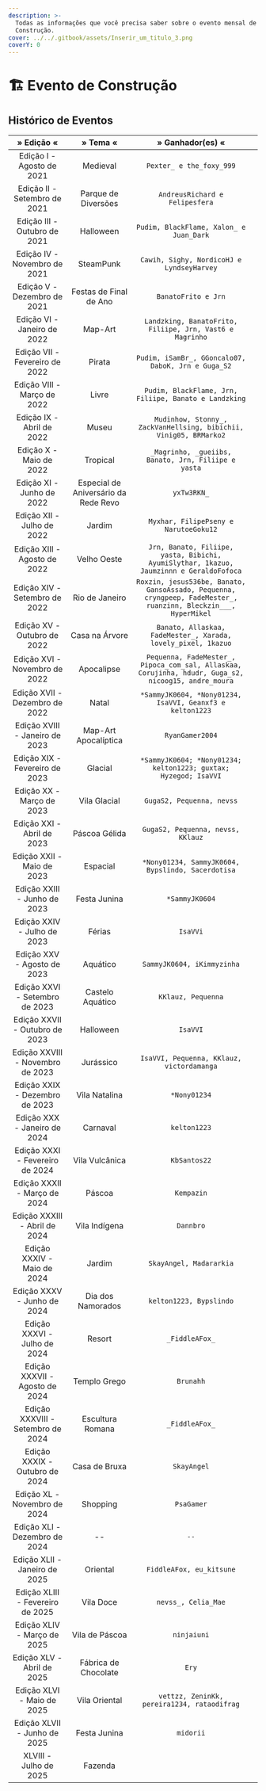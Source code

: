 ```yaml
---
description: >-
  Todas as informações que você precisa saber sobre o evento mensal de
  Construção.
cover: ../../.gitbook/assets/Inserir_um_titulo_3.png
coverY: 0
---
```


# 🏗️ Evento de Construção

## Histórico de Eventos

<table><thead><tr><th align="center">» Edição «</th><th align="center">» Tema «</th><th align="center">» Ganhador(es) «</th><th data-hidden></th></tr></thead><tbody><tr><td align="center">Edição I - Agosto de 2021</td><td align="center">Medieval</td><td align="center"><code>Pexter_ e the_foxy_999</code></td><td></td></tr><tr><td align="center">Edição II - Setembro de 2021</td><td align="center">Parque de Diversões</td><td align="center"><code>AndreusRichard e Felipesfera</code></td><td></td></tr><tr><td align="center">Edição III - Outubro de 2021</td><td align="center">Halloween</td><td align="center"><code>Pudim, BlackFlame, Xalon_ e Juan_Dark</code></td><td></td></tr><tr><td align="center">Edição IV - Novembro de 2021</td><td align="center">SteamPunk</td><td align="center"><code>Cawih, Sighy, NordicoHJ e LyndseyHarvey</code></td><td></td></tr><tr><td align="center">Edição V - Dezembro de 2021</td><td align="center">Festas de Final de Ano</td><td align="center"><code>BanatoFrito e Jrn</code></td><td></td></tr><tr><td align="center">Edição VI - Janeiro de 2022</td><td align="center">Map-Art</td><td align="center"><code>Landzking, BanatoFrito, Filiipe, Jrn, Vast6 e Magrinho</code></td><td></td></tr><tr><td align="center">Edição VII - Fevereiro de 2022</td><td align="center">Pirata</td><td align="center"><code>Pudim, iSamBr_, GGoncalo07, DaboK, Jrn e Guga_S2</code></td><td></td></tr><tr><td align="center">Edição VIII - Março de 2022</td><td align="center">Livre</td><td align="center"><code>Pudim, BlackFlame, Jrn, Filiipe, Banato e Landzking</code></td><td></td></tr><tr><td align="center">Edição IX - Abril de 2022</td><td align="center">Museu</td><td align="center"><code>Mudinhow, Stonny_, ZackVanHellsing, bibichii, Vinig05, BRMarko2</code></td><td></td></tr><tr><td align="center">Edição X - Maio de 2022</td><td align="center">Tropical</td><td align="center"><code>_Magrinho, _gueiibs, Banato, Jrn, Filiipe e yasta</code></td><td></td></tr><tr><td align="center">Edição XI - Junho de 2022</td><td align="center">Especial de Aniversário da Rede Revo</td><td align="center"><code>yxTw3RKN_</code></td><td></td></tr><tr><td align="center">Edição XII - Julho de 2022</td><td align="center">Jardim</td><td align="center"><code>Myxhar, FilipePseny e NarutoeGoku12</code></td><td></td></tr><tr><td align="center">Edição XIII - Agosto de 2022</td><td align="center">Velho Oeste</td><td align="center"><code>Jrn, Banato, Filiipe, yasta, Bibichi, AyumiSlythar, 1kazuo, Jaumzinnn e GeraldoFofoca</code></td><td></td></tr><tr><td align="center">Edição XIV - Setembro de 2022</td><td align="center">Rio de Janeiro</td><td align="center"><code>Roxzin, jesus536be, Banato, GansoAssado, Pequenna, cryngpeep, FadeMester_, ruanzinn, Bleckzin___, HyperMikel</code></td><td></td></tr><tr><td align="center">Edição XV - Outubro de 2022</td><td align="center">Casa na Árvore</td><td align="center"><code>Banato, Allaskaa, FadeMester_, Xarada, lovely_pixel, 1kazuo</code></td><td></td></tr><tr><td align="center">Edição XVI - Novembro de 2022</td><td align="center">Apocalipse</td><td align="center"><code>Pequenna, FadeMester_, Pipoca_com_sal, Allaskaa, Corujinha, hdudr, Guga_s2, nicoog15, andre_moura</code></td><td></td></tr><tr><td align="center">Edição XVII - Dezembro de 2022</td><td align="center">Natal</td><td align="center"><code>*SammyJK0604, *Nony01234, IsaVVI, Geanxf3 e kelton1223</code></td><td></td></tr><tr><td align="center">Edição XVIII - Janeiro de 2023</td><td align="center">Map-Art Apocalíptica</td><td align="center"><code>RyanGamer2004</code></td><td></td></tr><tr><td align="center">Edição XIX - Fevereiro de 2023</td><td align="center">Glacial</td><td align="center"><code>*SammyJK0604; *Nony01234; kelton1223; guxtax; Hyzegod; IsaVVI</code></td><td></td></tr><tr><td align="center">Edição XX - Março de 2023</td><td align="center">Vila Glacial</td><td align="center"><code>GugaS2, Pequenna, nevss</code></td><td></td></tr><tr><td align="center">Edição XXI - Abril de 2023</td><td align="center">Páscoa Gélida</td><td align="center"><code>GugaS2, Pequenna, nevss, KKlauz</code></td><td></td></tr><tr><td align="center">Edição XXII - Maio de 2023</td><td align="center">Espacial</td><td align="center"><code>*Nony01234, SammyJK0604, Bypslindo, Sacerdotisa</code></td><td></td></tr><tr><td align="center">Edição XXIII - Junho de 2023</td><td align="center">Festa Junina</td><td align="center"><code>*SammyJK0604</code></td><td></td></tr><tr><td align="center">Edição XXIV - Julho de 2023</td><td align="center">Férias</td><td align="center"><code>IsaVVi</code></td><td></td></tr><tr><td align="center">Edição XXV - Agosto de 2023</td><td align="center">Aquático</td><td align="center"><code>SammyJK0604, iKimmyzinha</code></td><td></td></tr><tr><td align="center">Edição XXVI - Setembro de 2023</td><td align="center">Castelo Aquático</td><td align="center"><code>KKlauz, Pequenna</code></td><td></td></tr><tr><td align="center">Edição XXVII - Outubro de 2023</td><td align="center">Halloween</td><td align="center"><code>IsaVVI</code></td><td></td></tr><tr><td align="center">Edição XXVIII - Novembro de 2023</td><td align="center">Jurássico</td><td align="center"><code>IsaVVI, Pequenna, KKlauz, victordamanga</code></td><td></td></tr><tr><td align="center">Edição XXIX - Dezembro de 2023</td><td align="center">Vila Natalina</td><td align="center"><code>*Nony01234</code></td><td></td></tr><tr><td align="center">Edição XXX - Janeiro de 2024</td><td align="center">Carnaval</td><td align="center"><code>kelton1223</code></td><td></td></tr><tr><td align="center">Edição XXXI - Fevereiro de 2024</td><td align="center">Vila Vulcânica</td><td align="center"><code>KbSantos22</code></td><td></td></tr><tr><td align="center">Edição XXXII - Março de 2024</td><td align="center">Páscoa</td><td align="center"><code>Kempazin</code></td><td></td></tr><tr><td align="center">Edição XXXIII - Abril de 2024</td><td align="center">Vila Indígena</td><td align="center"><code>Dannbro</code></td><td></td></tr><tr><td align="center">Edição XXXIV - Maio de 2024</td><td align="center">Jardim</td><td align="center"><code>SkayAngel, Madararkia</code></td><td></td></tr><tr><td align="center">Edição XXXV - Junho de 2024</td><td align="center">Dia dos Namorados</td><td align="center"><code>kelton1223, Bypslindo</code></td><td></td></tr><tr><td align="center">Edição XXXVI - Julho de 2024</td><td align="center">Resort</td><td align="center"><code>_FiddleAFox_</code></td><td></td></tr><tr><td align="center">Edição XXXVII - Agosto de 2024</td><td align="center">Templo Grego</td><td align="center"><code>Brunahh</code></td><td></td></tr><tr><td align="center">Edição XXXVIII - Setembro de 2024</td><td align="center">Escultura Romana</td><td align="center"><code>_FiddleAFox_</code></td><td></td></tr><tr><td align="center">Edição XXXIX - Outubro de 2024</td><td align="center">Casa de Bruxa</td><td align="center"><code>SkayAngel</code></td><td></td></tr><tr><td align="center">Edição  XL - Novembro de 2024</td><td align="center">Shopping</td><td align="center"><code>PsaGamer</code></td><td></td></tr><tr><td align="center">Edição XLI - Dezembro de 2024</td><td align="center">--</td><td align="center"><code>--</code></td><td></td></tr><tr><td align="center">Edição XLII - Janeiro de 2025</td><td align="center">Oriental</td><td align="center"><code>FiddleAFox, eu_kitsune</code></td><td></td></tr><tr><td align="center">Edição XLIII - Fevereiro de 2025</td><td align="center">Vila Doce</td><td align="center"><code>nevss_, Celia_Mae</code></td><td></td></tr><tr><td align="center">Edição XLIV - Março de 2025</td><td align="center">Vila de Páscoa</td><td align="center"><code>ninjaiuni</code></td><td></td></tr><tr><td align="center">Edição XLV - Abril de 2025</td><td align="center">Fábrica de Chocolate</td><td align="center"><code>Ery</code></td><td></td></tr><tr><td align="center">Edição XLVI - Maio de 2025</td><td align="center">Vila Oriental</td><td align="center"><code>vettzz, ZeninKk, pereira1234, rataodifrag</code></td><td></td></tr><tr><td align="center">Edição XLVII - Junho de 2025</td><td align="center">Festa Junina</td><td align="center"><code>midorii</code></td><td></td></tr><tr><td align="center">XLVIII - Julho de 2025</td><td align="center">Fazenda</td><td align="center"></td><td></td></tr></tbody></table>

